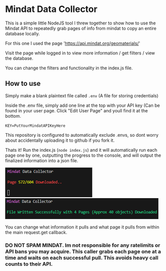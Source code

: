 # Mindat Data Collector
 
This is a simple little NodeJS tool I threw together to show how to use the Mindat API to repeatedly grab pages of info from mindat to copy an entire database locally.

For this one I used the page 'https://api.mindat.org/geomaterials/'

Visit the page while logged in to view more information / get filters / view the database.

You can change the filters and functionality in the index.js file.

## How to use

Simply make a blank plaintext file called `.env` (A file for storing credentials)

Inside the .env file, simply add one line at the top with your API key (Can be found in your user page. Click "Edit User Page" and youll find it at the bottom.

```dotenv
KEY=PutYourMindatAPIKeyHere
```

This repository is configured to automatically exclude .envs, so dont worry about accidentally uploading it to github if you fork it.

Thats it! Run the index.js (`node index.js`) and it will automatically run each page one by one, outputting the progress to the console, and will output the finalized information into a json file.

![image](img/download_progress.png)
![image](img/download_finished.png)

You can change what information it pulls and what page it pulls from within the main request.get callback.

### DO NOT SPAM MINDAT. Im not responsible for any ratelimits or API bans you may acquire. This caller grabs each page one at a time and waits on each successful pull. This avoids heavy call counts to their API.
